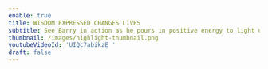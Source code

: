 ```yaml
---
enable: true
title: WISDOM EXPRESSED CHANGES LIVES
subtitle: See Barry in action as he pours in positive energy to light up lives.
thumbnail: /images/highlight-thumbnail.png
youtubeVideoId: 'UIQc7abikzE '
draft: false
---
```

